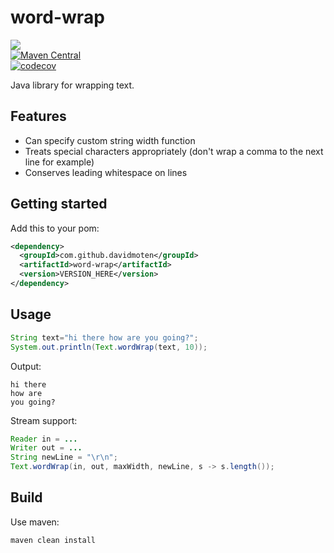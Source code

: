 # word-wrap
<a href="https://travis-ci.org/davidmoten/word-wrap"><img src="https://travis-ci.org/davidmoten/word-wrap.svg"/></a><br/>
[![Maven Central](https://maven-badges.herokuapp.com/maven-central/com.github.davidmoten/word-wrap/badge.svg?style=flat)](https://maven-badges.herokuapp.com/maven-central/com.github.davidmoten/word-wrap)<br/>
[![codecov](https://codecov.io/gh/davidmoten/word-wrap/branch/master/graph/badge.svg)](https://codecov.io/gh/davidmoten/word-wrap)

Java library for wrapping text.

## Features
* Can specify custom string width function
* Treats special characters appropriately (don't wrap a comma to the next line for example)
* Conserves leading whitespace on lines

## Getting started
Add this to your pom:

```xml
<dependency>
  <groupId>com.github.davidmoten</groupId>
  <artifactId>word-wrap</artifactId>
  <version>VERSION_HERE</version>
</dependency>
```

## Usage
```java
String text="hi there how are you going?";
System.out.println(Text.wordWrap(text, 10));
```
Output:
```
hi there
how are
you going?
```
Stream support:

```java
Reader in = ...
Writer out = ...
String newLine = "\r\n";
Text.wordWrap(in, out, maxWidth, newLine, s -> s.length());
```

## Build
Use maven:
```bash
maven clean install
```

